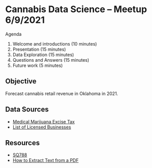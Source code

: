 # Cannabis Data Science – Meetup 6/9/2021

Agenda

1. Welcome and introductions (10 minutes)
2. Presentation (15 minutes)
3. Data Exploration (15 minutes)
4. Questions and Answers (15 minutes)
5. Future work (5 minutes)

## Objective

Forecast cannabis retail revenue in Oklahoma in 2021.

## Data Sources

- [Medical Marijuana Excise Tax](https://oklahomastate.opengov.com/transparency#/33894/accountType=revenues&embed=n&breakdown=types&currentYearAmount=cumulative&currentYearPeriod=months&graph=bar&legendSort=desc&month=5&proration=false&saved_view=105742&selection=A49C34CEBF1D01A1738CB89828C9274D&projections=null&projectionType=null&highlighting=null&highlightingVariance=null&year=2021&selectedDataSetIndex=null&fiscal_start=earliest&fiscal_end=latest)
- [List of Licensed Businesses](https://oklahoma.gov/omma/businesses/list-of-businesses.html)

## Resources

- [SQ788](https://www.sos.ok.gov/documents/questions/788.pdf)
- [How to Extract Text from a PDF](https://stackoverflow.com/questions/34837707/how-to-extract-text-from-a-pdf-file/63518022#63518022)

